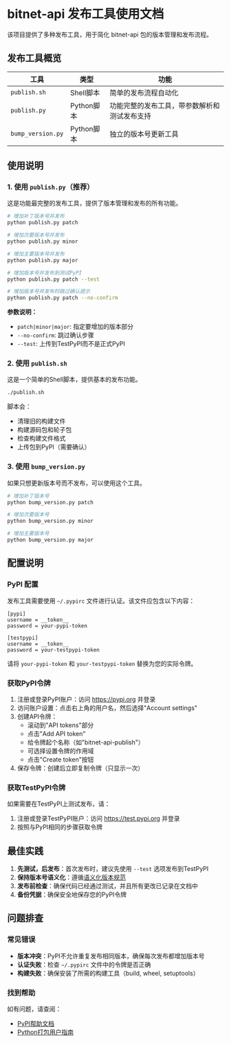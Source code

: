 # bitnet-api 发布工具使用文档

该项目提供了多种发布工具，用于简化 bitnet-api 包的版本管理和发布流程。

## 发布工具概览

| 工具 | 类型 | 功能 |
|-----|------|------|
| `publish.sh` | Shell脚本 | 简单的发布流程自动化 |
| `publish.py` | Python脚本 | 功能完整的发布工具，带参数解析和测试发布支持 |
| `bump_version.py` | Python脚本 | 独立的版本号更新工具 |

## 使用说明

### 1. 使用 `publish.py`（推荐）

这是功能最完整的发布工具，提供了版本管理和发布的所有功能。

```bash
# 增加补丁版本号并发布
python publish.py patch

# 增加次要版本号并发布
python publish.py minor

# 增加主要版本号并发布
python publish.py major

# 增加版本号并发布到测试PyPI
python publish.py patch --test

# 增加版本号并发布时跳过确认提示
python publish.py patch --no-confirm
```

**参数说明：**

- `patch|minor|major`: 指定要增加的版本部分
- `--no-confirm`: 跳过确认步骤
- `--test`: 上传到TestPyPI而不是正式PyPI

### 2. 使用 `publish.sh`

这是一个简单的Shell脚本，提供基本的发布功能。

```bash
./publish.sh
```

脚本会：
- 清理旧的构建文件
- 构建源码包和轮子包
- 检查构建文件格式
- 上传包到PyPI（需要确认）

### 3. 使用 `bump_version.py`

如果只想更新版本号而不发布，可以使用这个工具。

```bash
# 增加补丁版本号
python bump_version.py patch

# 增加次要版本号
python bump_version.py minor

# 增加主要版本号
python bump_version.py major
```

## 配置说明

### PyPI 配置

发布工具需要使用 `~/.pypirc` 文件进行认证。该文件应包含以下内容：

```
[pypi]
username = __token__
password = your-pypi-token

[testpypi]
username = __token__
password = your-testpypi-token
```

请将 `your-pypi-token` 和 `your-testpypi-token` 替换为您的实际令牌。

### 获取PyPI令牌

1. 注册或登录PyPI账户：访问 https://pypi.org 并登录
2. 访问账户设置：点击右上角的用户名，然后选择"Account settings"
3. 创建API令牌：
   - 滚动到"API tokens"部分
   - 点击"Add API token"
   - 给令牌起个名称（如"bitnet-api-publish"）
   - 可选择设置令牌的作用域
   - 点击"Create token"按钮
4. 保存令牌：创建后立即复制令牌（只显示一次）

### 获取TestPyPI令牌

如果需要在TestPyPI上测试发布，请：

1. 注册或登录TestPyPI账户：访问 https://test.pypi.org 并登录
2. 按照与PyPI相同的步骤获取令牌

## 最佳实践

1. **先测试，后发布**：首次发布时，建议先使用 `--test` 选项发布到TestPyPI
2. **保持版本号语义化**：遵循[语义化版本规范](https://semver.org/lang/zh-CN/)
3. **发布前检查**：确保代码已经通过测试，并且所有更改已记录在文档中
4. **备份凭据**：确保安全地保存您的PyPI令牌

## 问题排查

### 常见错误

- **版本冲突**：PyPI不允许重复发布相同版本，确保每次发布都增加版本号
- **认证失败**：检查 `~/.pypirc` 文件中的令牌是否正确
- **构建失败**：确保安装了所需的构建工具（build, wheel, setuptools）

### 找到帮助

如有问题，请查阅：
- [PyPI帮助文档](https://pypi.org/help/)
- [Python打包用户指南](https://packaging.python.org/) 